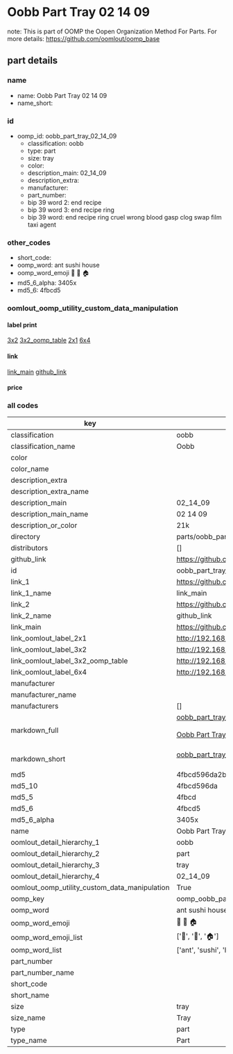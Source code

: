 # Oobb Part Tray 02 14 09  

note: This is part of OOMP the Oopen Organization Method For Parts. For more details: https://github.com/oomlout/oomp_base

##  part details





### name
* name: Oobb Part Tray 02 14 09
* name_short: 
### id
* oomp_id: oobb_part_tray_02_14_09
  * classification: oobb
  * type: part
  * size: tray
  * color: 
  * description_main: 02_14_09
  * description_extra: 
  * manufacturer: 
  * part_number: 
  * bip 39 word 2: end recipe
  * bip 39 word 3: end recipe ring
  * bip 39 word: end recipe ring cruel wrong blood gasp clog swap film taxi agent

### other_codes
* short_code: 
* oomp_word: ant sushi house
* oomp_word_emoji :ant: :sushi: :house:
* md5_6_alpha: 3405x
* md5_6: 4fbcd5






### oomlout_oomp_utility_custom_data_manipulation
#### label print
[3x2](http://192.168.1.245:1112/?label=oomp%203405x)
[3x2_oomp_table](http://192.168.1.107:1112/?label=oomp%203405x)
[2x1](http://192.168.1.242:1112/?label=oomp%203405x)
[6x4](http://192.168.1.55:1112/?label=oomp%203405x)    

#### link

[link_main](https://github.com/oomlout/oomlout_oomp_current_version_messy/tree/main/parts/oobb_part_tray_02_14_09) [github_link](https://github.com/oomlout/oomlout_oomp_part_src/tree/main/parts/oobb_part_tray_02_14_09)                             

#### price







### all codes 
| key | value |  
| --- | --- |  
| classification | oobb |  
| classification_name | Oobb |  
| color |  |  
| color_name |  |  
| description_extra |  |  
| description_extra_name |  |  
| description_main | 02_14_09 |  
| description_main_name | 02 14 09 |  
| description_or_color | 21k |  
| directory | parts/oobb_part_tray_02_14_09 |  
| distributors | [] |  
| github_link | https://github.com/oomlout/oomlout_oomp_part_src/tree/main/parts/oobb_part_tray_02_14_09 |  
| id | oobb_part_tray_02_14_09 |  
| link_1 | https://github.com/oomlout/oomlout_oomp_current_version_messy/tree/main/parts/oobb_part_tray_02_14_09 |  
| link_1_name | link_main |  
| link_2 | https://github.com/oomlout/oomlout_oomp_part_src/tree/main/parts/oobb_part_tray_02_14_09 |  
| link_2_name | github_link |  
| link_main | https://github.com/oomlout/oomlout_oomp_current_version_messy/tree/main/parts/oobb_part_tray_02_14_09 |  
| link_oomlout_label_2x1 | http://192.168.1.242:1112/?label=oomp%203405x |  
| link_oomlout_label_3x2 | http://192.168.1.245:1112/?label=oomp%203405x |  
| link_oomlout_label_3x2_oomp_table | http://192.168.1.107:1112/?label=oomp%203405x |  
| link_oomlout_label_6x4 | http://192.168.1.55:1112/?label=oomp%203405x |  
| manufacturer |  |  
| manufacturer_name |  |  
| manufacturers | [] |  
| markdown_full | [oobb_part_tray_02_14_09](https://github.com/oomlout/oomlout_oomp_current_version_messy/tree/main/parts/oobb_part_tray_02_14_09)<br>[](https://github.com/oomlout/oomlout_oomp_current_version_messy/tree/main/parts/oobb_part_tray_02_14_09)<br>[Oobb Part Tray 02 14 09](https://github.com/oomlout/oomlout_oomp_current_version_messy/tree/main/parts/oobb_part_tray_02_14_09)<br><br> |  
| markdown_short | [oobb_part_tray_02_14_09](https://github.com/oomlout/oomlout_oomp_current_version_messy/tree/main/parts/oobb_part_tray_02_14_09)<br><br> |  
| md5 | 4fbcd596da2b8c045fff5349742cea4c |  
| md5_10 | 4fbcd596da |  
| md5_5 | 4fbcd |  
| md5_6 | 4fbcd5 |  
| md5_6_alpha | 3405x |  
| name | Oobb Part Tray 02 14 09 |  
| oomlout_detail_hierarchy_1 | oobb |  
| oomlout_detail_hierarchy_2 | part |  
| oomlout_detail_hierarchy_3 | tray |  
| oomlout_detail_hierarchy_4 | 02_14_09 |  
| oomlout_oomp_utility_custom_data_manipulation | True |  
| oomp_key | oomp_oobb_part_tray_02_14_09 |  
| oomp_word | ant sushi house |  
| oomp_word_emoji | :ant: :sushi: :house: |  
| oomp_word_emoji_list | [':ant:', ':sushi:', ':house:'] |  
| oomp_word_list | ['ant', 'sushi', 'house'] |  
| part_number |  |  
| part_number_name |  |  
| short_code |  |  
| short_name |  |  
| size | tray |  
| size_name | Tray |  
| type | part |  
| type_name | Part |  
